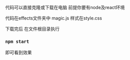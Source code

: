 代码可以直接克隆或下载在电脑
前提你要有node及react环境

代码在effects文件夹中
magic.js
样式在style.css

下载完后 在文件根目录执行
### `npm start`

即可看到效果
